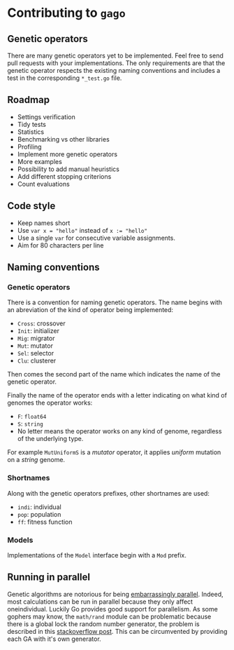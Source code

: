 # Contributing to `gago`

## Genetic operators

There are many genetic operators yet to be implemented. Feel free to send pull requests with your implementations. The only requirements are that the genetic operator respects the existing naming conventions and includes a test in the corresponding `*_test.go` file.

## Roadmap

- Settings verification
- Tidy tests
- Statistics
- Benchmarking vs other libraries
- Profiling
- Implement more genetic operators
- More examples
- Possibility to add manual heuristics
- Add different stopping criterions
- Count evaluations

## Code style

- Keep names short
- Use `var x = "hello"` instead of `x := "hello"`
- Use a single `var` for consecutive variable assignments.
- Aim for 80 characters per line

## Naming conventions

### Genetic operators

There is a convention for naming genetic operators. The name begins with an abreviation of the kind of operator being implemented:

- `Cross`: crossover
- `Init`: initializer
- `Mig`: migrator
- `Mut`: mutator
- `Sel`: selector
- `Clu`: clusterer

Then comes the second part of the name which indicates the name of the genetic operator.

Finally the name of the operator ends with a letter indicating on what kind of genomes the operator works:

- `F`: `float64`
- `S`: `string`
- No letter means the operator works on any kind of genome, regardless of the
underlying type.

For example `MutUniformS` is a *mutator* operator, it applies *uniform* mutation
on a *string* genome.

### Shortnames

Along with the genetic operators prefixes, other shortnames are used:

- `indi`: individual
- `pop`: population
- `ff`: fitness function

### Models

Implementations of the `Model` interface begin with a `Mod` prefix.


## Running in parallel

Genetic algorithms are notorious for being [embarrassingly parallel](http://www.wikiwand.com/en/Embarrassingly_parallel). Indeed, most calculations can be run in parallel because they only affect oneindividual. Luckily Go provides good support for parallelism. As some gophers may know, the `math/rand` module can be problematic because there is a global lock the random number generator, the problem is described in this [stackoverflow post](http://stackoverflow.com/questions/14298523/why-does-adding-concurrency-slow-down-this-golang-code). This can be circumvented by providing each GA with it's own generator.
